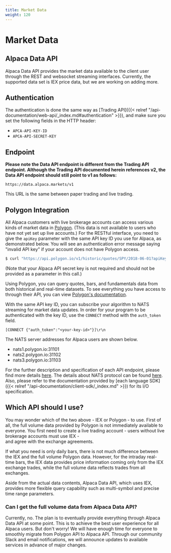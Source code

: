 ```yaml
---
title: Market Data
weight: 120
---
```


# Market Data

## Alpaca Data API

Alpaca Data API provides the market data available to the client user through
the REST and websocket streaming interfaces. Currently, the supported data
set is IEX price data, but we are working on adding more.


## Authentication
The authentication is done the same way as [Trading API]({{< relref "/api-documentation/web-api/_index.md#authentication" >}}),
and make sure you set the following fields in the HTTP header:

- `APCA-API-KEY-ID`
- `APCA-API-SECRET-KEY`


## Endpoint
**Please note the Data API endpoint is different from the Trading API endpoint. Although the Trading API documented herein
references v2, the Data API endpoint should still point to v1 as follows:**

```
https://data.alpaca.markets/v1
```

This URL is the same between paper trading and live trading.


## Polygon Integration

All Alpaca customers with live brokerage accounts can access various kinds of market data in [Polygon](https://polygon.io/).
(This data is not available to users who have not yet set up live accounts.) For the RESTful interface,
you need to give the `apiKey` parameter with the same API key ID you use for Alpaca, as demonstrated below.
You will see an authentication error message saying "invalid API key" if your account does not have Polygon access.

```sh
$ curl "https://api.polygon.io/v1/historic/quotes/SPY/2018-06-01?apiKey=$APCA_API_KEY_ID"
```

(Note that your Alpaca API secret key is not required and should not be provided as a parameter in this call.)

Using Polygon, you can query quotes, bars, and fundamentals data from both historical and real-time datasets.
To see everything you have access to through their API, you can view [Polygon's documentation](https://polygon.io/docs/).

With the same API key ID, you can subscribe your algorithm to NATS streaming for market data updates.
In order for your program to be authenticated with the key ID, use the `CONNECT` method with the `auth_token` field.

```
[CONNECT {"auth_token":"<your-key-id>"}]\r\n
```

The NATS server addresses for Alpaca users are shown below.

- nats1.polygon.io:31101
- nats2.polygon.io:31102
- nats3.polygon.io:31103

For the further description and specification of each API endpoint, please find more details [here](https://polygon.io/docs/).
The details about NATS protocol can be found [here](https://nats.io/documentation/internals/nats-protocol/). Also, please
refer to the documentation provided by [each language SDK]({{< relref "/api-documentation/client-sdk/_index.md" >}}) for its I/O specification.

## Which API should I use?

You may wonder which of the two above - IEX or Polygon - to use. First of all, the full
volume data provided by Polygon is not immediately available to everyone. You first need
to create a live trading account - users without live brokerage accounts must use IEX -\
and agree with the exchange agreements.

<object type="image/svg+xml" data="flowchart.svg">
</object>

If what you need is only daily bars, there is not much difference between the IEX
and the full volume Polygon data. However, for the intraday real-time bars, the IEX data
provides price information coming only from the IEX exchange trades,
while the full volume data reflects trades from all exchanges.

Aside from the actual data contents, Alpaca Data API, which uses IEX, provides more
flexible query capability such as multi-symbol and precise time range parameters.

### Can I get the full volume data from Alpaca Data API?

Currently, no. The plan is to eventually provide everything through Alpaca Data API at some point.
This is to achieve the best user experience for all Alpaca users.
But don't worry! We will have enough time for everyone to smoothly migrate from
Polygon API to Alpaca API. Through our community Slack and email notifications, we will
announce updates to available services in advance of major changes.
